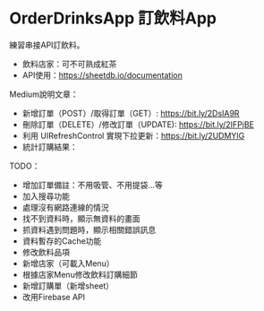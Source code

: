 # OrderDrinksApp 訂飲料App

練習串接API訂飲料。

- 飲料店家：可不可熟成紅茶
- API使用：https://sheetdb.io/documentation

Medium說明文章：
- 新增訂單（POST）/取得訂單（GET）: https://bit.ly/2DsIA9R
- 刪除訂單（DELETE）/修改訂單（UPDATE): https://bit.ly/2IFPjBE
- 利用 UIRefreshControl 實現下拉更新：https://bit.ly/2UDMYIG
- 統計訂購結果：

TODO：
- 增加訂單備註：不用吸管、不用提袋...等
- 加入搜尋功能
- 處理沒有網路連線的情況
- 找不到資料時，顯示無資料的畫面
- 抓資料遇到問題時，顯示相關錯誤訊息
- 資料暫存的Cache功能
- 修改飲料品項
- 新增店家（可載入Menu）
- 根據店家Menu修改飲料訂購細節
- 新增訂購單（新增sheet）
- 改用Firebase API
